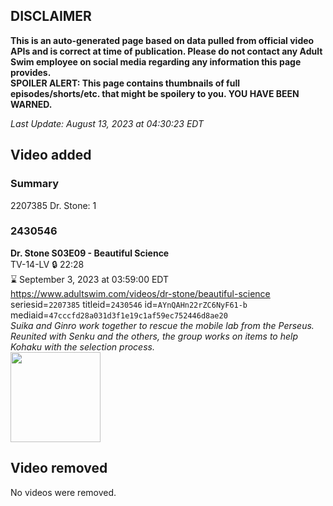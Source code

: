 ## DISCLAIMER
**This is an auto-generated page based on data pulled from official video APIs and is correct at time of publication. Please do not contact any Adult Swim employee on social media regarding any information this page provides.**  
**SPOILER ALERT: This page contains thumbnails of full episodes/shorts/etc. that might be spoilery to you. YOU HAVE BEEN WARNED.**  

_Last Update: August 13, 2023 at 04:30:23 EDT_
## Video added
### Summary
2207385 Dr. Stone: 1  
### 2430546
**Dr. Stone S03E09 - Beautiful Science**  
TV-14-LV 🔒 22:28  
⌛ September 3, 2023 at 03:59:00 EDT  
https://www.adultswim.com/videos/dr-stone/beautiful-science  
seriesid=`2207385` titleid=`2430546` id=`AYnQAHn22rZC6NyF61-b` mediaid=`47cccfd28a031d3f1e19c1af59ec752446d8ae20`  
_Suika and Ginro work together to rescue the mobile lab from the Perseus. Reunited with Senku and the others, the group works on items to help Kohaku with the selection process._  
<a href="https://media.cdn.adultswim.com/uploads/20230807/thumbnails/2_2387837128-ASGenericThumb.png"><img src="https://media.cdn.adultswim.com/uploads/20230807/thumbnails/2_2387837128-ASGenericThumb.png" height="144px" /></a>
## Video removed
No videos were removed.  
